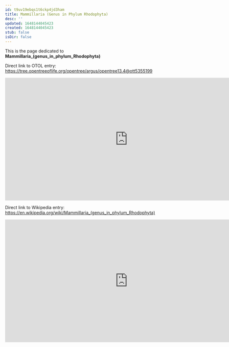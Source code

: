 ```yaml
---
id: t9uv19ebqs1t6ckp4jd3ham
title: Mammillaria (Genus in Phylum Rhodophyta)
desc: ''
updated: 1648144045423
created: 1648144045423
stub: false
isDir: false
---
```

This is the page dedicated to **Mammillaria_(genus_in_phylum_Rhodophyta)**


Direct link to OTOL entry: https://tree.opentreeoflife.org/opentree/argus/opentree13.4@ott5355199



<html>
    <body>
    <iframe src="https://tree.opentreeoflife.org/opentree/argus/opentree13.4@ott5355199"
    width="800" height="400" frameborder="0" allowfullscreen> </iframe>
    </body>
</html>
    


Direct link to Wikipedia entry: https://en.wikipedia.org/wiki/Mammillaria_(genus_in_phylum_Rhodophyta)



<html>
    <body>
    <iframe src="https://en.wikipedia.org/wiki/Mammillaria_(genus_in_phylum_Rhodophyta)"
    width="800" height="400" frameborder="0" allowfullscreen> </iframe>
    </body>
</html>
    
